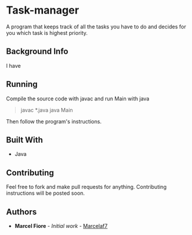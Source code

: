 # Task-manager

A program that keeps track of all the tasks you have to do and decides for you which task is highest priority.

## Background Info

I have 

## Running

Compile the source code with javac and run Main with java

>javac *.java
>java Main

Then follow the program's instructions.

## Built With

* Java

## Contributing

Feel free to fork and make pull requests for anything. Contributing instructions will be posted soon.

## Authors

* **Marcel Fiore** - *Initial work* - [Marcelaf7](https://github.com/marcelaf7)
